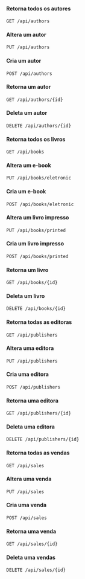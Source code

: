 #### Retorna todos os autores

```http
GET /api/authors
```

#### Altera um autor

```http
PUT /api/authors
```

#### Cria um autor

```http
POST /api/authors
```

#### Retorna um autor

```http
GET /api/authors/{id}
```

#### Deleta um autor

```http
DELETE /api/authors/{id}
```

#### Retorna todos os livros

```http
GET /api/books
```

#### Altera um e-book

```http
PUT /api/books/eletronic
```

#### Cria um e-book

```http
POST /api/books/eletronic
```

#### Altera um livro impresso

```http
PUT /api/books/printed
```

#### Cria um livro impresso

```http
POST /api/books/printed
```

#### Retorna um livro

```http
GET /api/books/{id}
```

#### Deleta um livro

```http
DELETE /api/books/{id}
```

#### Retorna todas as editoras

```http
GET /api/publishers
```

#### Altera uma editora

```http
PUT /api/publishers
```

#### Cria uma editora

```http
POST /api/publishers
```

#### Retorna uma editora

```http
GET /api/publishers/{id}
```

#### Deleta uma editora

```http
DELETE /api/publishers/{id}
```

#### Retorna todas as vendas

```http
GET /api/sales
```

#### Altera uma venda

```http
PUT /api/sales
```

#### Cria uma venda

```http
POST /api/sales
```

#### Retorna uma venda

```http
GET /api/sales/{id}
```

#### Deleta uma vendas

```http
DELETE /api/sales/{id}
```
